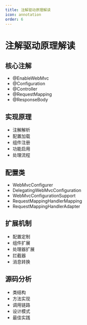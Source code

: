 ```yaml
---
title: 注解驱动原理解读
icon: annotation
order: 6
---
```


# 注解驱动原理解读

## 核心注解
- @EnableWebMvc
- @Configuration
- @Controller
- @RequestMapping
- @ResponseBody

## 实现原理
- 注解解析
- 配置加载
- 组件注册
- 功能启用
- 处理流程

## 配置类
- WebMvcConfigurer
- DelegatingWebMvcConfiguration
- WebMvcConfigurationSupport
- RequestMappingHandlerMapping
- RequestMappingHandlerAdapter

## 扩展机制
- 配置定制
- 组件扩展
- 处理器扩展
- 拦截器
- 消息转换

## 源码分析
- 类结构
- 方法实现
- 调用链路
- 设计模式
- 最佳实践
